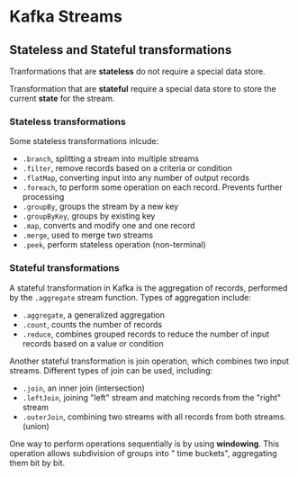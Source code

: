 # Kafka Streams

## Stateless and Stateful transformations

Tranformations that are **stateless** do not require a special data store.

Transformation that are **stateful** require a special data store to store the current **state** for the stream.

### Stateless transformations

Some stateless transformations inlcude:

- `.branch`, splitting a stream into multiple streams
- `.filter`, remove records based on a criteria or condition
- `.flatMap`, converting input into any number of output records
- `.foreach`, to perform some operation on each record. Prevents further processing
- `.groupBy`, groups the stream by a new key
- `.groupByKey`, groups by existing key
- `.map`, converts and modify one and one record
- `.merge`, used to merge two streams
- `.peek`, perform stateless operation (non-terminal)

### Stateful transformations

A stateful transformation in Kafka is the aggregation of records, performed by the `.aggregate` stream function. Types
of aggregation include:

- `.aggregate`, a generalized aggregation
- `.count`, counts the number of records
- `.reduce`, combines grouped records to reduce the number of input records based on a value or condition

Another stateful transformation is join operation, which combines two input streams. Different types of join can be
used, including:

- `.join`, an inner join (intersection)
- `.leftJoin`, joining "left" stream and matching records from the "right" stream
- `.outerJoin`, combining two streams with all records from both streams. (union)

One way to perform operations sequentially is by using **windowing**. This operation allows subdivision of groups into "
time buckets", aggregating them bit by bit. 

